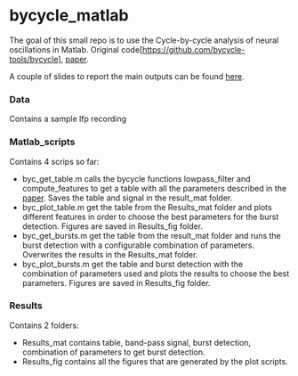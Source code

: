 # bycycle_matlab

The goal of this small repo is to use the Cycle-by-cycle analysis of neural oscillations in Matlab. Original code[https://github.com/bycycle-tools/bycycle], [paper](https://www.biorxiv.org/content/biorxiv/early/2018/04/16/302000.full.pdf). 

A couple of slides to report the main outputs can be found [here](https://docs.google.com/presentation/d/1f_hgb8_cTH3FcLqAoRaLXrtmsiLkl_r8F2XAZn-bmzk/edit?usp=sharing). 

### Data
Contains a sample lfp recording

### Matlab_scripts
Contains 4 scrips so far:
- byc_get_table.m calls the bycycle functions lowpass_filter and compute_features to get a table with all the parameters described in the [paper](https://www.biorxiv.org/content/biorxiv/early/2018/04/16/302000.full.pdf). Saves the table and signal in the result_mat folder.
- byc_plot_table.m get the table from the Results_mat folder and plots different features in order to choose the best parameters for the burst detection. Figures are saved in Results_fig folder.
- byc_get_bursts.m get the table from the result_mat folder and runs the burst detection with a configurable combination of parameters. Overwrites the results in the Results_mat folder.
- byc_plot_bursts.m get the table and burst detection with the combination of parameters used and plots the results to choose the best parameters. Figures are saved in Results_fig folder.

### Results
Contains 2 folders:
- Results_mat contains table, band-pass signal, burst detection, combination of parameters to get burst detection.
- Results_fig contains all the figures that are generated by the plot scripts.
